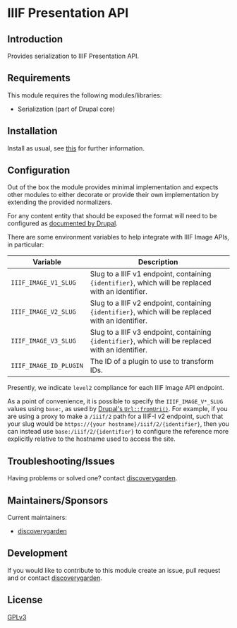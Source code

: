 # IIIF Presentation API

## Introduction

Provides serialization to IIIF Presentation API.

## Requirements

This module requires the following modules/libraries:

* Serialization (part of Drupal core)

## Installation

Install as usual, see
[this](https://www.drupal.org/docs/extending-drupal/installing-modules) for
further information.

## Configuration

Out of the box the module provides minimal implementation and expects other
modules to either decorate or provide their own implementation by extending the
provided normalizers.

For any content entity that should be exposed the format will need to be
configured as [documented by Drupal][1].

There are some environment variables to help integrate with IIIF Image APIs, in particular:

| Variable             | Description                                                                                       |
|----------------------|---------------------------------------------------------------------------------------------------|
| `IIIF_IMAGE_V1_SLUG` | Slug to a IIIF v1 endpoint, containing `{identifier}`, which will be replaced with an identifier. |
| `IIIF_IMAGE_V2_SLUG` | Slug to a IIIF v2 endpoint, containing `{identifier}`, which will be replaced with an identifier. |
| `IIIF_IMAGE_V3_SLUG` | Slug to a IIIF v3 endpoint, containing `{identifier}`, which will be replaced with an identifier. |
| `IIIF_IMAGE_ID_PLUGIN` | The ID of a plugin to use to transform IDs. |

Presently, we indicate `level2` compliance for each IIIF Image API endpoint.

As a point of convenience, it is possible to specify the `IIIF_IMAGE_V*_SLUG`
values using `base:`, as used by
[Drupal's `Url::fromUri()`](https://api.drupal.org/api/drupal/core%21lib%21Drupal%21Core%21Url.php/function/Url%3A%3AfromUri/10).
For example, if you are using a proxy to make a `/iiif/2` path for a IIIF-I v2
endpoint, such that your slug would be
`https://{your hostname}/iiif/2/{identifier}`, then you can instead use
`base:/iiif/2/{identifier}` to configure the reference more explicitly relative
to the hostname used to access the site.

## Troubleshooting/Issues

Having problems or solved one? contact
[discoverygarden](http://support.discoverygarden.ca).

## Maintainers/Sponsors

Current maintainers:

* [discoverygarden](http://www.discoverygarden.ca)

## Development

If you would like to contribute to this module create an issue, pull request
and or contact
[discoverygarden](http://support.discoverygarden.ca).

## License

[GPLv3](http://www.gnu.org/licenses/gpl-3.0.txt)

[1]: https://www.drupal.org/docs/drupal-apis/restful-web-services-api/restful-web-services-api-overview#s-api-features]

